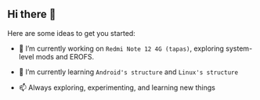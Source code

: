 ## Hi there 👋

Here are some ideas to get you started:

- 🔭 I’m currently working on `Redmi Note 12 4G (tapas)`, exploring system-level mods and EROFS.

- 🌱 I’m currently learning `Android's structure` and `Linux's structure`

- 📫 Always exploring, experimenting, and learning new things
